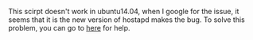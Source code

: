 This scirpt doesn't work in ubuntu14.04, when I google for the issue, it seems that it is the new version of hostapd makes the bug. To solve this problem, you can go to [here](http://www.webupd8.org/2013/06/how-to-set-up-wireless-hotspot-access.html) for help. 
